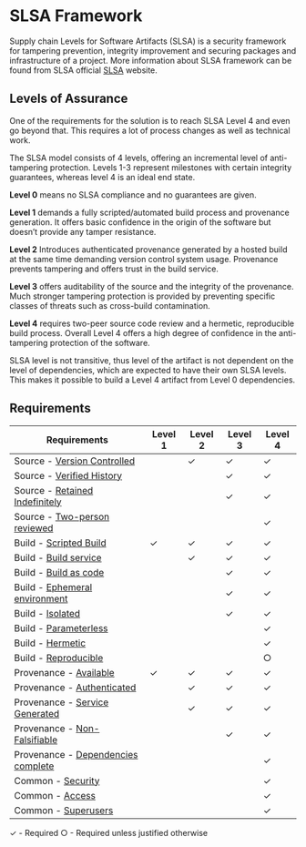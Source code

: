 # SLSA Framework

Supply chain Levels for Software Artifacts (SLSA) is a security framework for tampering prevention, integrity improvement and securing packages and infrastructure of a project. More information about SLSA framework can be found from SLSA official [SLSA](https://slsa.dev) website.

## Levels of Assurance

One of the requirements for the solution is to reach SLSA Level 4 and even go beyond that. This requires a lot of process changes as well as technical work. 

The SLSA model consists of 4 levels, offering an incremental level of anti-tampering protection. Levels 1-3 represent milestones with certain integrity guarantees, whereas level 4 is an ideal end state.

**Level 0** means no SLSA compliance and no guarantees are given.

**Level 1** demands a fully scripted/automated build process and provenance generation. It offers basic confidence in the origin of the software but doesn’t provide any tamper resistance.

**Level 2** Introduces authenticated provenance generated by a hosted build at the same time demanding version control system usage. Provenance prevents tampering and offers trust in the build service.

**Level 3** offers auditability of the source and the integrity of the provenance. Much stronger tampering protection is provided by preventing specific classes of threats such as cross-build contamination.

**Level 4** requires two-peer source code review and a hermetic, reproducible build process. Overall Level 4 offers a high degree of confidence in the anti-tampering protection of the software.

SLSA level is not transitive, thus level of the artifact is not dependent on the level of dependencies, which are expected to have their own SLSA levels. This makes it possible to build a Level 4 artifact from Level 0 dependencies. 

## Requirements

| Requirements | Level 1 | Level 2 | Level 3 | Level 4 |
|--------------|---------|---------|---------|---------|
| Source - [Version Controlled](https://slsa.dev/spec/v0.1/requirements#version-controlled)        |   | ✓ | ✓ | ✓ |
| Source - [Verified History](https://slsa.dev/spec/v0.1/requirements#verified-history)          |   |   | ✓ | ✓ |
| Source - [Retained Indefinitely](https://slsa.dev/spec/v0.1/requirements#retained-indefinitely)     |   |   | ✓ | ✓ |
| Source - [Two-person reviewed](https://slsa.dev/spec/v0.1/requirements#two-person-reviewed)       |   |   |   | ✓ |
| Build - [Scripted Build](https://slsa.dev/spec/v0.1/requirements#scripted-build)             | ✓ | ✓ | ✓ | ✓ |
| Build - [Build service](https://slsa.dev/spec/v0.1/requirements#build-service)              |   | ✓ | ✓ | ✓ |
| Build - [Build as code](https://slsa.dev/spec/v0.1/requirements#build-as-code)              |   |   | ✓ | ✓ |
| Build - [Ephemeral environment](https://slsa.dev/spec/v0.1/requirements#ephemeral-environment)      |   |   | ✓ | ✓ |
| Build - [Isolated](https://slsa.dev/spec/v0.1/requirements#isolated)                   |   |   | ✓ | ✓ |
| Build - [Parameterless](https://slsa.dev/spec/v0.1/requirements#parameterless)              |   |   |   | ✓ |
| Build - [Hermetic](https://slsa.dev/spec/v0.1/requirements#hermetic)                   |   |   |   | ✓ |
| Build - [Reproducible](https://slsa.dev/spec/v0.1/requirements#reproducible)               |   |   |   | ○ |
| Provenance - [Available](https://slsa.dev/spec/v0.1/requirements#available)             | ✓ | ✓ | ✓ | ✓ |
| Provenance - [Authenticated](https://slsa.dev/spec/v0.1/requirements#authenticated)         |   | ✓ | ✓ | ✓ |
| Provenance - [Service Generated](https://slsa.dev/spec/v0.1/requirements#service-generated)     |   | ✓ | ✓ | ✓ |
| Provenance - [Non-Falsifiable](https://slsa.dev/spec/v0.1/requirements#non-falsifiable)       |   |   | ✓ | ✓ |
| Provenance - [Dependencies complete](https://slsa.dev/spec/v0.1/requirements#dependencies-complete) |   |   |   | ✓ |
| Common - [Security](https://slsa.dev/spec/v0.1/requirements#security)                  |   |   |   | ✓ |
| Common - [Access](https://slsa.dev/spec/v0.1/requirements#access)                    |   |   |   | ✓ |
| Common - [Superusers](https://slsa.dev/spec/v0.1/requirements#superusers)                |   |   |   | ✓ |

✓ - Required
○ - Required unless justified otherwise
